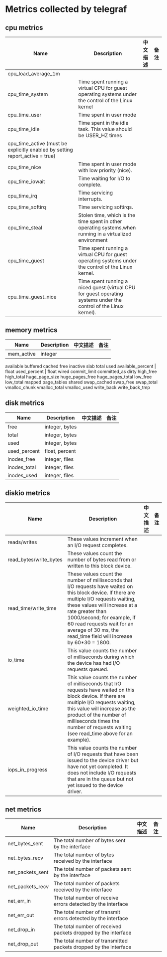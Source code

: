 # Metrics collected by telegraf

## cpu metrics

Name | Description | 中文描述 | 备注
---------|-------------|---------|-------------
cpu_load_average_1m | 
cpu_time_system | Time spent running a virtual CPU for guest operating systems under the control of the Linux kernel |
cpu_time_user | Time spent in user mode |
cpu_time_idle | Time spent in the idle task.  This value should be USER_HZ times
cpu_time_active (must be explicitly enabled by setting report_active = true) | 
cpu_time_nice | Time spent in user mode with low priority (nice).
cpu_time_iowait | Time waiting for I/O to complete.
cpu_time_irq | Time servicing interrupts.
cpu_time_softirq | Time servicing softirqs.
cpu_time_steal | Stolen time, which is the time spent in other operating systems,when running in a virtualized environment
cpu_time_guest | Time spent running a virtual CPU for guest operating systems under the control of the Linux kernel.
cpu_time_guest_nice | Time spent running a niced guest (virtual CPU for guest operating systems under the control of the Linux kernel).

## memory metrics

Name | Description | 中文描述 | 备注
---------|-------------|---------|-------------
mem_active | integer
available
buffered
cached
free
inactive
slab
total
used
available_percent | float
used_percent | float
wired
commit_limit
committed_as
dirty
high_free
high_total
huge_page_size
huge_pages_free
huge_pages_total
low_free
low_total
mapped
page_tables
shared
swap_cached
swap_free
swap_total
vmalloc_chunk
vmalloc_total
vmalloc_used
write_back
write_back_tmp

## disk metrics

Name | Description | 中文描述 | 备注
---------|-------------|---------|-------------
free | integer, bytes
total | integer, bytes
used | integer, bytes
used_percent | float, percent
inodes_free | integer, files
inodes_total | integer, files
inodes_used | integer, files

## diskio metrics

Name | Description | 中文描述 | 备注
---------|-------------|---------|-------------
reads/writes | These values increment when an I/O request completes.
read_bytes/write_bytes | These values count the number of bytes read from or written to this block device.
read_time/write_time | These values count the number of milliseconds that I/O requests have waited on this block device. If there are multiple I/O requests waiting, these values will increase at a rate greater than 1000/second; for example, if 60 read requests wait for an average of 30 ms, the read_time field will increase by 60*30 = 1800.
io_time | This value counts the number of milliseconds during which the device has had I/O requests queued.
weighted_io_time | This value counts the number of milliseconds that I/O requests have waited on this block device. If there are multiple I/O requests waiting, this value will increase as the product of the number of milliseconds times the number of requests waiting (see read_time above for an example).
iops_in_progress | This value counts the number of I/O requests that have been issued to the device driver but have not yet completed. It does not include I/O requests that are in the queue but not yet issued to the device driver.

## net metrics

Name | Description | 中文描述 | 备注
---------|-------------|---------|-------------
net_bytes_sent | The total number of bytes sent by the interface
net_bytes_recv | The total number of bytes received by the interface
net_packets_sent | The total number of packets sent by the interface
net_packets_recv | The total number of packets received by the interface
net_err_in  | The total number of receive errors detected by the interface
net_err_out | The total number of transmit errors detected by the interface
net_drop_in  | The total number of received packets dropped by the interface
net_drop_out  | The total number of transmitted packets dropped by the interface